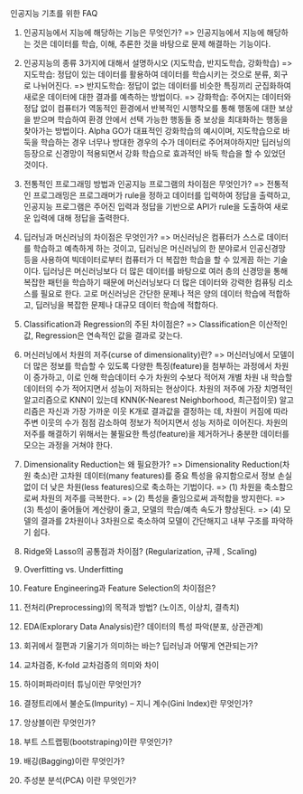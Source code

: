 인공지능 기초를 위한 FAQ

1. 인공지능에서 지능에 해당하는 기능은 무엇인가? 
=> 인공지능에서 지능에 해당하는 것은 데이터를 학습, 이해, 추론한 것을 바탕으로 문제 해결하는 기능이다.

2. 인공지능의 종류 3가지에 대해서 설명하시오 (지도학습, 반지도학습, 강화학습)
=> 지도학습: 정답이 있는 데이터를 활용하여 데이터를 학습시키는 것으로 분류, 회구로 나뉘어진다.
=> 반지도학습: 정답이 없는 데이터를 비슷한 특징끼리 군집화하여 새로운 데이터에 대한 결과를 예측하는 방법이다.
=> 강화학습: 주어지는 데이터와 정답 없이 컴퓨터가 역동적인 환경에서 반복적인 시행착오를 통해 행동에 대한 보상을 받으며 학습하여 환경 안에서 선택 가능한 행동들 중 보상을 최대화하는 행동을 찾아가는 방법이다. Alpha GO가 대표적인 강화학습의 예시이며, 지도학습으로 바둑을 학습하는 경우 너무나 방대한 경우의 수가 데이터로 주어져야하지만 딥러닝의 등장으로 신경망이 적용되면서 강화 학습으로 효과적인 바둑 학습을 할 수 있었던 것이다.

3. 전통적인 프로그래밍 방법과 인공지능 프로그램의 차이점은 무엇인가?
=> 전통적인 프로그래밍은 프로그래머가 rule을 정하고 데이터를 입력하여 정답을 출력하고, 인공지능 프로그램은 주어진 입력과 정답을 기반으로 API가 rule을 도출하여 새로운 입력에 대해 정답을 출력한다.

4. 딥러닝과 머신러닝의 차이점은 무엇인가?
=> 머신러닝은 컴퓨터가 스스로 데이터를 학습하고 예측하게 하는 것이고, 딥러닝은 머신러닝의 한 분야로서 인공신경망 등을 사용하여 빅데이터로부터 컴퓨터가 더 복잡한 학습을 할 수 있게끔 하는 기술이다.
   딥러닝은 머신러닝보다 더 많은 데이터를 바탕으로 여러 층의 신경망을 통해 복잡한 패턴을 학습하기 때문에 머신러닝보다 더 많은 데이터와 강력한 컴퓨팅 리소스를 필요로 한다.
   고로 머신러닝은 간단한 문제나 적은 양의 데이터 학습에 적합하고, 딥러닝을 복잡한 문제나 대규모 데이터 학습에 적합하다.

5. Classification과 Regression의 주된 차이점은?
=> Classification은 이산적인 값, Regression은 연속적인 값을 결과로 갖는다.

6. 머신러닝에서 차원의 저주(curse of dimensionality)란?
=> 머신러닝에서 모델이 더 많은 정보를 학습할 수 있도록 다양한 특징(feature)을 첨부하는 과정에서 차원이 증가하고, 이로 인해 학습데이터 수가 차원의 수보다 적어져 개별 차원 내 학습할 데이터의 수가 적어지면서 성능이 저하되는 현상이다.
   차원의 저주에 가장 치명적인 알고리즘으로 KNN이 있는데 KNN(K-Nearest Neighborhood, 최근접이웃) 알고리즘은 자신과 가장 가까운 이웃 K개로 결과값을 결정하는 데, 차원이 커짐에 따라 주변 이웃의 수가 점점 감소하여 정보가 적어지면서 성능 저하로 이어진다.
   차원의 저주를 해결하기 위해서는 불필요한 특성(feature)을 제거하거나 충분한 데이터를 모으는 과정을 거쳐야 한다.

7. Dimensionality Reduction는 왜 필요한가?
=> Dimensionality Reduction(차원 축소)란 고차원 데이터(many features)를 중요 특성을 유지함으로서 정보 손실 없이 더 낮은 차원(less features)으로 축소하는 기법이다.
=> (1) 차원을 축소함으로써 차원의 저주를 극복한다.
=> (2) 특성을 줄임으로써 과적합을 방지한다.
=> (3) 특성이 줄어들어 계산량이 줄고, 모델의 학습/예측 속도가 향상된다.
=> (4) 모델의 결과를 2차원이나 3차원으로 축소하여 모델이 간단해지고 내부 구조를 파악하기 쉽다.

8. Ridge와 Lasso의 공통점과 차이점? (Regularization, 규제 , Scaling)
9. Overfitting vs. Underfitting
10. Feature Engineering과 Feature Selection의 차이점은?
11. 전처리(Preprocessing)의 목적과 방법? (노이즈, 이상치, 결측치)
12. EDA(Explorary Data Analysis)란? 데이터의 특성 파악(분포, 상관관계)
13. 회귀에서 절편과 기울기가 의미하는 바는? 딥러닝과 어떻게 연관되는가?
14. 교차검증, K-fold 교차검증의 의미와 차이
15. 하이퍼파라미터 튜닝이란 무엇인가?
16. 결정트리에서 불순도(Impurity) – 지니 계수(Gini Index)란 무엇인가?
17. 앙상블이란 무엇인가?
18. 부트 스트랩핑(bootstraping)이란 무엇인가?
19. 배깅(Bagging)이란 무엇인가?
20. 주성분 분석(PCA) 이란 무엇인가?
